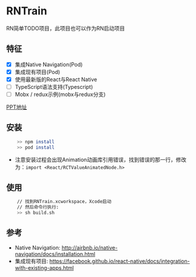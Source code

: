 # RNTrain
RN简单TODO项目，此项目也可以作为RN启动项目

## 特征
  -[x] 集成Native Navigation(Pod)
  -[x] 集成现有项目(Pod)
  -[x] 使用最新版的React与React Native
  -[ ] TypeScript语法支持(Typescript)
  -[ ] Mobx / redux示例(mobx与redux分支)

[PPT地址](./PPT/RN基础与进阶.key)

## 安装

```sh
	>> npm install
	>> pod install
```
- 注意安装过程会出现Animation动画库引用错误，找到错误的那一行，修改为：`import <React/RCTValueAnimatedNode.h>`

## 使用

``` sh
	// 找到RNTrain.xcworkspace，Xcode启动
	// 然后命令行执行:
	>> sh build.sh
```

## 参考
- Native Navigation: http://airbnb.io/native-navigation/docs/installation.html
- 集成现有项目: https://facebook.github.io/react-native/docs/integration-with-existing-apps.html
